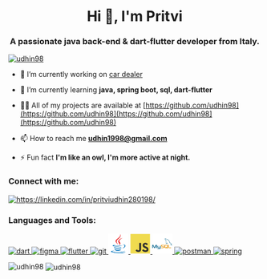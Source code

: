 <h1 align="center">Hi 👋, I'm Pritvi</h1>
<h3 align="center">A passionate java back-end & dart-flutter developer from Italy.</h3>

<p align="left"> <a href="https://github.com/ryo-ma/github-profile-trophy"><img src="https://github-profile-trophy.vercel.app/?username=udhin98" alt="udhin98" /></a> </p>

- 🔭 I’m currently working on [car dealer](https://github.com/develhope/Java18-Team3-Dealer)

- 🌱 I’m currently learning **java, spring boot, sql, dart-flutter**

- 👨‍💻 All of my projects are available at [https://github.com/udhin98](https://github.com/udhin98](https://github.com/udhin98](https://github.com/udhin98)

- 📫 How to reach me **udhin1998@gmail.com**

- ⚡ Fun fact **I'm like an owl, I'm more active at night.**

<h3 align="left">Connect with me:</h3>
<p align="left">
<a href="https://linkedin.com/in/https://linkedin.com/in/pritviudhin280198/" target="blank"><img align="center" src="https://raw.githubusercontent.com/rahuldkjain/github-profile-readme-generator/master/src/images/icons/Social/linked-in-alt.svg" alt="https://linkedin.com/in/pritviudhin280198/" height="30" width="40" /></a>
</p>

<h3 align="left">Languages and Tools:</h3>
<p align="left"> <a href="https://dart.dev" target="_blank" rel="noreferrer"> <img src="https://www.vectorlogo.zone/logos/dartlang/dartlang-icon.svg" alt="dart" width="40" height="40"/> </a> <a href="https://www.figma.com/" target="_blank" rel="noreferrer"> <img src="https://www.vectorlogo.zone/logos/figma/figma-icon.svg" alt="figma" width="40" height="40"/> </a> <a href="https://flutter.dev" target="_blank" rel="noreferrer"> <img src="https://www.vectorlogo.zone/logos/flutterio/flutterio-icon.svg" alt="flutter" width="40" height="40"/> </a> <a href="https://git-scm.com/" target="_blank" rel="noreferrer"> <img src="https://www.vectorlogo.zone/logos/git-scm/git-scm-icon.svg" alt="git" width="40" height="40"/> </a> <a href="https://www.java.com" target="_blank" rel="noreferrer"> <img src="https://raw.githubusercontent.com/devicons/devicon/master/icons/java/java-original.svg" alt="java" width="40" height="40"/> </a> <a href="https://developer.mozilla.org/en-US/docs/Web/JavaScript" target="_blank" rel="noreferrer"> <img src="https://raw.githubusercontent.com/devicons/devicon/master/icons/javascript/javascript-original.svg" alt="javascript" width="40" height="40"/> </a> <a href="https://www.mysql.com/" target="_blank" rel="noreferrer"> <img src="https://raw.githubusercontent.com/devicons/devicon/master/icons/mysql/mysql-original-wordmark.svg" alt="mysql" width="40" height="40"/> </a> <a href="https://postman.com" target="_blank" rel="noreferrer"> <img src="https://www.vectorlogo.zone/logos/getpostman/getpostman-icon.svg" alt="postman" width="40" height="40"/> </a> <a href="https://spring.io/" target="_blank" rel="noreferrer"> <img src="https://www.vectorlogo.zone/logos/springio/springio-icon.svg" alt="spring" width="40" height="40"/> </a> </p>

<p><img align="left" src="https://github-readme-stats.vercel.app/api/top-langs?username=udhin98&show_icons=true&locale=en&layout=compact" alt="udhin98" /></p>

<p>&nbsp;<img align="center" src="https://github-readme-stats.vercel.app/api?username=udhin98&show_icons=true&locale=en" alt="udhin98" /></p>

